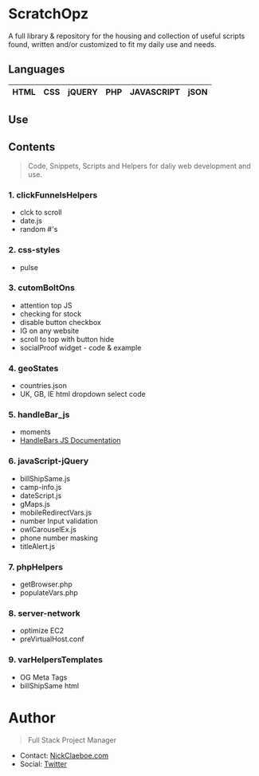 # ScratchOpz #
A full library & repository for the housing and collection of useful scripts found, written and/or customized to fit my daily use and needs.

## Languages ##
HTML | CSS | jQUERY | PHP | JAVASCRIPT | jSON 
---------- | ---------- | ---------- | ---------- | ---------- | ---------- 

## Use ##

## Contents ##
> Code, Snippets, Scripts and Helpers for daliy web development and use.

### 1. **clickFunnelsHelpers** ###
  * clck to scroll
  * date.js
  * random #'s   
### 2. **css-styles** ###
  * pulse  
### 3. **cutomBoltOns** ###
  * attention top JS
  * checking for stock
  * disable button checkbox
  * IG on any website
  * scroll to top with button hide 
  * socialProof widget - code & example  
### 4. **geoStates** ###
  * countries.json
  * UK, GB, IE html dropdown select code  
### 5. **handleBar_js** ###
  * moments  
  * [HandleBars JS Documentation](https://handlebarsjs.com/)
### 6. **javaScript-jQuery** ###
  * billShipSame.js
  * camp-info.js
  * dateScript.js
  * gMaps.js
  * mobileRedirectVars.js
  * number Input validation
  * owlCarouselEx.js
  * phone number masking
  * titleAlert.js  
### 7. **phpHelpers** ###
  * getBrowser.php
  * populateVars.php  
### 8. **server-network** ###
  * optimize EC2
  * preVirtualHost.conf  
### 9. **varHelpersTemplates** ###
  * OG Meta Tags
  * billShipSame html

# Author #
> Full Stack Project Manager
* Contact: [NickClaeboe.com](https://www.nickclaeboe.com)
* Social: [Twitter](https://twitter.com/nickclaeboe)
